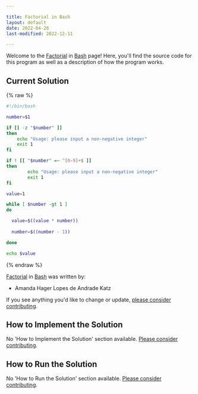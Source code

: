 ```yaml
---

title: Factorial in Bash
layout: default
date: 2022-04-28
last-modified: 2022-12-11

---
```


Welcome to the [Factorial](https://sampleprograms.io/projects/factorial) in [Bash](https://sampleprograms.io/languages/bash) page! Here, you'll find the source code for this program as well as a description of how the program works.

## Current Solution

{% raw %}

```bash
#!/bin/bash

number=$1

if [[ -z "$number" ]]
then
	echo "Usage: please input a non-negative integer"
	exit 1
fi

if ! [[ "$number" =~ ^[0-9]+$ ]]  
then 
        echo "Usage: please input a non-negative integer"
        exit 1
fi

value=1

while [ $number -gt 1 ]
do

  value=$((value * number))
 
  number=$((number - 1))

done

echo $value
```

{% endraw %}

[Factorial](https://sampleprograms.io/projects/factorial) in [Bash](https://sampleprograms.io/languages/bash) was written by:

- Amanda Hager Lopes de Andrade Katz

If you see anything you'd like to change or update, [please consider contributing](https://github.com/TheRenegadeCoder/sample-programs).

## How to Implement the Solution

No 'How to Implement the Solution' section available. [Please consider contributing](https://github.com/TheRenegadeCoder/sample-programs-website).

## How to Run the Solution

No 'How to Run the Solution' section available. [Please consider contributing](https://github.com/TheRenegadeCoder/sample-programs-website).